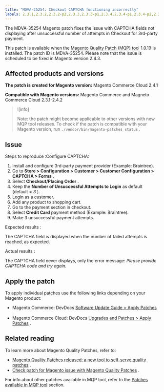 ```yaml
---
title: "MDVA-35254: Checkout CAPTCHA functioning incorrectly"
labels: 2.3.1,2.3.2,2.3.2-p2,2.3.3,2.3.3-p1,2.3.4,2.3.4-p1,2.3.4-p2,2.3.5,2.3.5-p1,2.3.5-p2,2.3.6,2.3.6-p1,2.4.0,2.4.0-p1,2.4.1,2.4.1-p1,2.4.1-p2,2.4.2,3rd-party payment,CAPTCHA,MQP 1.0.19,MQP patches,Magento Commerce,Magento Commerce Cloud,Magento Quality Patches,cart,checkout,unsuccessful payment attempts
---
```


The MDVA-35254 Magento patch fixes the issue with CAPTCHA fields not displaying after unsuccessful number of attempts in Checkout for 3rd-party payment.

This patch is available when the [Magento Quality Patch (MQP) tool](https://support.magento.com/hc/en-us/articles/360047139492) 1.0.19 is installed. The patch ID is MDVA-35254. Please note that the issue is scheduled to be fixed in Magento version 2.4.3.

## Affected products and versions

 **The patch is created for Magento version:** Magento Commerce Cloud 2.4.1

 **Compatible with Magento versions:** Magento Commerce and Magneto Commerce Cloud 2.3.1-2.4.2

>![info]
>
>Note: the patch might become applicable to other versions with new MQP tool releases. To check if the patch is compatible with your Magento version, run `./vendor/bin/magento-patches status` .

## Issue

 <span class="wysiwyg-underline">Steps to reproduce</span> :Configure CAPTCHA:

1. Install and configure 3rd-party payment provider (Example: Braintree).
1. Go to **Store > Configuration > Customer > Customer Configuration > CAPTCHA > Forms** .
1. Select **Checkout/Placing Order** .
1. Keep the **Number of Unsuccessful Attempts to Login** as default (default = *3* ).
1. Login as a customer.
1. Add any product to shopping cart.
1. Go to the payment section in checkout.
1. Select **Credit Card** payment method (Example: Braintree).
1. Make 3 unsuccessful payment attempts.

 <span class="wysiwyg-underline">Expected results</span> :

The CAPTCHA field is displayed when the number of failed attempts is reached, as expected.

 <span class="wysiwyg-underline">Actual results</span> :

The CAPTCHA field never displays, only the error message: *Please provide CAPTCHA code and try again.* 

## Apply the patch

To apply individual patches use the following links depending on your Magento product:

* Magento Commerce: DevDocs [Software Update Guide > Apply Patches](https://devdocs.magento.com/guides/v2.4/comp-mgr/patching.html) .
* Magento Commerce Cloud: DevDocs [Upgrades and Patches > Apply Patches](https://devdocs.magento.com/cloud/project/project-patch.html) .

## Related reading

To learn more about Magento Quality Patches, refer to:

* [Magento Quality Patches released: a new tool to self-serve quality patches](https://support.magento.com/hc/en-us/articles/360047139492) .
* [Check patch for Magento issue with Magento Quality Patches](https://support.magento.com/hc/en-us/articles/360047125252) .

For info about other patches available in MQP tool, refer to the [Patches available in MQP tool](https://support.magento.com/hc/en-us/sections/360010506631-Patches-available-in-MQP-tool-) section.